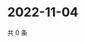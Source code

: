 # 2022-11-04

共 0 条

<!-- BEGIN WEIBO -->
<!-- 最后更新时间 Fri Nov 04 2022 05:13:30 GMT+0800 (China Standard Time) -->

<!-- END WEIBO -->
